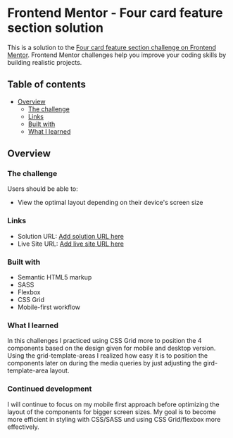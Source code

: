 # Frontend Mentor - Four card feature section solution

This is a solution to the [Four card feature section challenge on Frontend Mentor](https://www.frontendmentor.io/challenges/four-card-feature-section-weK1eFYK). Frontend Mentor challenges help you improve your coding skills by building realistic projects.

## Table of contents

- [Overview](#overview)
  - [The challenge](#the-challenge)
  - [Links](#links)
  - [Built with](#built-with)
  - [What I learned](#what-i-learned)

## Overview

### The challenge

Users should be able to:

- View the optimal layout depending on their device's screen size

### Links

- Solution URL: [Add solution URL here](https://your-solution-url.com)
- Live Site URL: [Add live site URL here](https://your-live-site-url.com)

### Built with

- Semantic HTML5 markup
- SASS
- Flexbox
- CSS Grid
- Mobile-first workflow

### What I learned

In this challenges I practiced using CSS Grid more to position the 4 components based on the design given for mobile and desktop version.
Using the grid-template-areas I realized how easy it is to position the components later on during the media queries by just adjusting the gird-template-area layout.

### Continued development

I will continue to focus on my mobile first approach before optimizing the layout of the components for bigger screen sizes.
My goal is to become more efficient in styling with CSS/SASS und using CSS Grid/flexbox more effectively.

